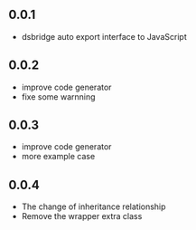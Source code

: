 ## 0.0.1

* dsbridge auto export interface to JavaScript
  
## 0.0.2

* improve code generator
* fixe some warnning

## 0.0.3

* improve code generator
* more example case

## 0.0.4

* The change of inheritance relationship
* Remove the wrapper extra class
